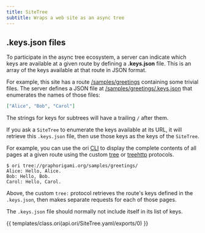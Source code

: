 ```yaml
---
title: SiteTree
subtitle: Wraps a web site as an async tree
---
```


## .keys.json files

To participate in the async tree ecosystem, a server can indicate which keys are available at a given route by defining a **.keys.json** file. This is an array of the keys available at that route in JSON format.

For example, this site has a route [/samples/greetings](/samples/greetings) containing some trivial files. The server defines a JSON file at [/samples/greetings/.keys.json](/samples/greetings/.keys.json) that enumerates the names of those files:

```json
["Alice", "Bob", "Carol"]
```

The strings for keys for subtrees will have a trailing `/` after them.

If you ask a `SiteTree` to enumerate the keys available at its URL, it will retrieve this `.keys.json` file, then use those keys as the keys of the `SiteTree`.

For example, you can use the ori [CLI](/cli) to display the complete contents of all pages at a given route using the custom [tree](/language/@treeHttps.html) or [treehttp](/language/@treeHttp.html) protocols.

```console
$ ori tree://graphorigami.org/samples/greetings/
Alice: Hello, Alice.
Bob: Hello, Bob.
Carol: Hello, Carol.
```

Above, the custom `tree:` protocol retrieves the route's keys defined in the `.keys.json`, then makes separate requests for each of those pages.

The `.keys.json` file should normally not include itself in its list of keys.

{{ templates/class.ori(api.ori/SiteTree.yaml/exports/0) }}
